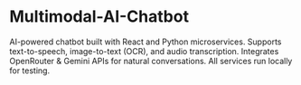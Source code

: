 # Multimodal-AI-Chatbot
AI-powered chatbot built with React and Python microservices. Supports text-to-speech, image-to-text (OCR), and audio transcription. Integrates OpenRouter &amp; Gemini APIs for natural conversations. All services run locally for testing.
